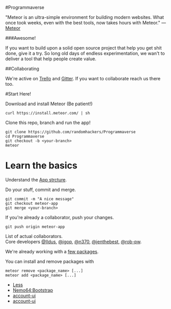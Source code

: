 #Programmaverse


"Meteor is an ultra-simple environment for building modern websites. What once took weeks, even with the best tools, now takes hours with Meteor." — [Meteor](http://docs.meteor.com/#/full/structuringyourapp)

###Awesome!

If you want to build upon a solid open source project that help you get shit done, give it a try. So long old days of endless experimentation, we wan't to deliver a tool that help people create value.


##Collaborating

We're active on [Trello](https://trello.com/b/yIZtjqy6/programmaverse) and [Gitter](https://gitter.im/randomhackers?utm_source=share-link&utm_medium=link&utm_campaign=share-link). If you want to collaborate reach us there too.

#Start Here!


Download and install Meteor (Be patient!)

    curl https://install.meteor.com/ | sh

Clone this repo, branch and run the app!

    git clone https://github.com/randomhackers/Programmaverse
    cd Programmaverse
    git checkout -b <your-branch>
    meteor

Learn the basics
================
Understand the [App strcture](http://docs.meteor.com/#/full/structuringyourapp).


Do your stuff, commit and merge.

    git commit -m "A nice message"
    git checkout meteor-app
    git merge <your-branch>

If you're already a collaborator, push your changes.

    git push origin meteor-app

List of actual collaborators.  
Core developers
[@Ildus](), [@igop](), [@n370](), [@jenthebest](), [@rob-pw]().  

We're already working with a [few packages]().

You can install and remove packages with

    meteor remove <package_name> [...]
    meteor add <package_name> [...]

 * [Less]()
 * [Nemo64:Bootstrap]()
 * [account-ui]()
 * [account-ui]()
